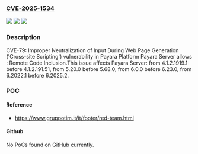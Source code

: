 ### [CVE-2025-1534](https://cve.mitre.org/cgi-bin/cvename.cgi?name=CVE-2025-1534)
![](https://img.shields.io/static/v1?label=Product&message=Payara%20Server&color=blue)
![](https://img.shields.io/static/v1?label=Version&message=4.1.2.1919.1%3C%204.1.2.191.51%20&color=brighgreen)
![](https://img.shields.io/static/v1?label=Vulnerability&message=CVE-79%3A%20Improper%20Neutralization%20of%20Input%20During%20Web%20Page%20Generation%20('Cross-site%20Scripting')&color=brighgreen)

### Description

CVE-79: Improper Neutralization of Input During Web Page Generation ('Cross-site Scripting') vulnerability in Payara Platform Payara Server allows : Remote Code Inclusion.This issue affects Payara Server: from 4.1.2.1919.1 before 4.1.2.191.51, from 5.20.0 before 5.68.0, from 6.0.0 before 6.23.0, from 6.2022.1 before 6.2025.2.

### POC

#### Reference
- https://www.gruppotim.it/it/footer/red-team.html

#### Github
No PoCs found on GitHub currently.

